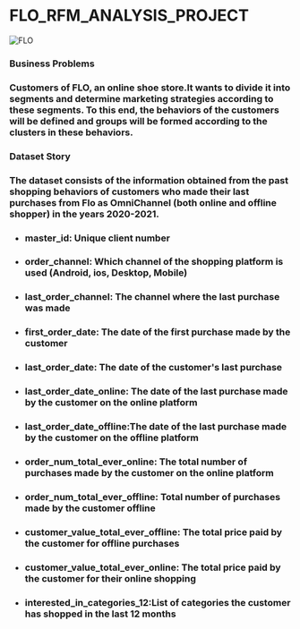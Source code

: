 # FLO_RFM_ANALYSIS_PROJECT

![FLO](https://github.com/Merttcoskun/FLO_RFM_ANALYSIS_PROJECT/assets/111244707/b1a787fe-34e5-408c-82ce-23eef8edfed0)

<h3> Business Problems <h3>

Customers of FLO, an online shoe store.It wants to divide it into segments and determine marketing strategies according to these segments. To this end, the behaviors of the customers will be defined and groups will be formed according to the clusters in these behaviors.



<h3> Dataset Story <h3>

The dataset consists of the information obtained from the past shopping behaviors of customers who made their last purchases from Flo as OmniChannel (both online and offline shopper) in the years 2020-2021.


 

- <h4>  master_id: Unique client number <h4>

- <h4>  order_channel:  Which channel of the shopping platform is used (Android, ios, Desktop, Mobile) <h4>

- <h4> last_order_channel: The channel where the last purchase was made <h4>
 
- <h4> first_order_date: The date of the first purchase made by the customer <h4>
 
- <h4> last_order_date: The date of the customer's last purchase <h4>
 
- <h4> last_order_date_online: The date of the last purchase made by the customer on the online platform <h4>
 
- <h4> last_order_date_offline:The date of the last purchase made by the customer on the offline platform <h4>
 
- <h4> order_num_total_ever_online: The total number of purchases made by the customer on the online platform <h4>
 
- <h4> order_num_total_ever_offline: Total number of purchases made by the customer offline <h4>
 
- <h4> customer_value_total_ever_offline: The total price paid by the customer for offline purchases <h4>
 
- <h4> customer_value_total_ever_online: The total price paid by the customer for their online shopping <h4>
 
- <h4> interested_in_categories_12:List of categories the customer has shopped in the last 12 months <h4>
